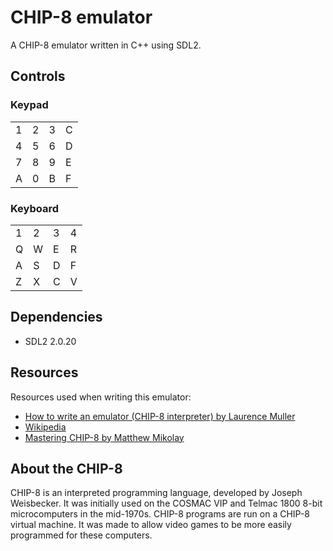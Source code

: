 # CHIP-8 emulator
 A CHIP-8 emulator written in C++ using SDL2.

## Controls
### Keypad

|   |   |   |   |
|---|---|---|---|
| 1 | 2 | 3 | C |
| 4 | 5 | 6 | D |
| 7 | 8 | 9 | E |
| A | 0 | B | F |

### Keyboard
|   |   |   |   |
|---|---|---|---|
| 1 | 2 | 3 | 4 |
| Q | W | E | R |
| A | S | D | F |
| Z | X | C | V |

## Dependencies
- SDL2 2.0.20

## Resources
Resources used when writing this emulator:
- [How to write an emulator (CHIP-8 interpreter) by Laurence Muller](https://en.wikipedia.org/wiki/CHIP-8)
- [Wikipedia](https://en.wikipedia.org/wiki/CHIP-8)
- [Mastering CHIP-8 by Matthew Mikolay](http://mattmik.com/files/chip8/mastering/chip8.html)

## About the CHIP-8
CHIP-8 is an interpreted programming language, developed by Joseph Weisbecker. It was initially used on the COSMAC VIP and Telmac 1800 8-bit microcomputers in the mid-1970s. CHIP-8 programs are run on a CHIP-8 virtual machine. It was made to allow video games to be more easily programmed for these computers.
